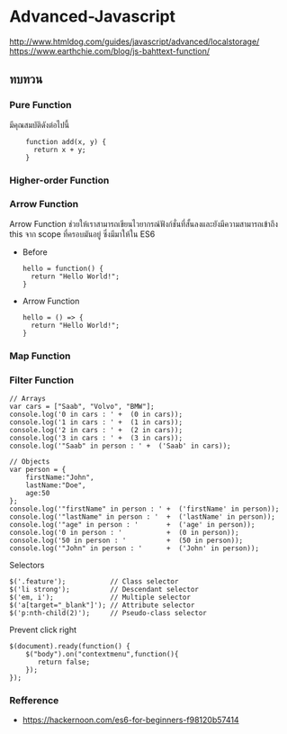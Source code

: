 # Advanced-Javascript
http://www.htmldog.com/guides/javascript/advanced/localstorage/
https://www.earthchie.com/blog/js-bahttext-function/


## ทบทวน

### Pure Function

มีคุณสมบัติดังต่อไปนี้

        function add(x, y) {
          return x + y;
        }


### Higher-order Function

### Arrow Function

Arrow Function ช่วยให้เราสามารถเขียนไวยากรณ์ฟังก์ชั่นที่สั้นลงและยังมีความสามารถเข้าถึง this จาก scope ที่ครอบมันอยู่ ซึ่งมีมาให้ใน ES6

-   Before

        hello = function() {
          return "Hello World!";
        }
    
-   Arrow Function

        hello = () => {
          return "Hello World!";
        }
        
### Map Function

### Filter Function



    // Arrays
    var cars = ["Saab", "Volvo", "BMW"];
    console.log('0 in cars : ' +  (0 in cars));
    console.log('1 in cars : ' +  (1 in cars));
    console.log('2 in cars : ' +  (2 in cars));
    console.log('3 in cars : ' +  (3 in cars));
    console.log('"Saab" in person : ' +  ('Saab' in cars));

    // Objects
    var person = {
        firstName:"John", 
        lastName:"Doe", 
        age:50
    };
    console.log('"firstName" in person : ' +  ('firstName' in person));
    console.log('"lastName" in person : '  +  ('lastName' in person));
    console.log('"age" in person : '       +  ('age' in person));
    console.log('0 in person : '           +  (0 in person));
    console.log('50 in person : '          +  (50 in person));
    console.log('"John" in person : '      +  ('John' in person));
    
Selectors

    $('.feature');           // Class selector
    $('li strong');          // Descendant selector
    $('em, i');              // Multiple selector
    $('a[target="_blank"]'); // Attribute selector
    $('p:nth-child(2)');     // Pseudo-class selector
    
    
Prevent click right

    $(document).ready(function() {
        $("body").on("contextmenu",function(){
           return false;
        }); 
    }); 

### Refference

- https://hackernoon.com/es6-for-beginners-f98120b57414
